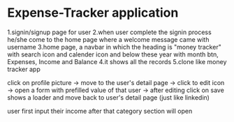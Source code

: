 # Expense-Tracker application

1.signin/signup page for user
2.when user complete the signin process he/she come to the home page where a welcome message came with username
3.home page, a navbar in which the heading is "money tracker" with search icon and calender icon and below these year with month btn, Expenses, Income and Balance
4.it shows all the records
5.clone like money tracker app

click on profile picture -> move to the user's detail page -> click to edit icon -> open a form with prefilled value of that user -> after editing click on save shows a loader and move back to user's detail page (just like linkedin)

user first input their income after that category section will open
